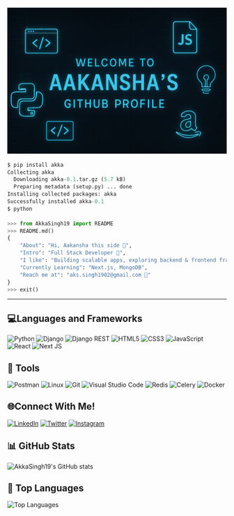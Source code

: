 <p align="center">
  <img src="akka.png" alt="Header Image" />
</p>

```python
$ pip install akka
Collecting akka
  Downloading akka-0.1.tar.gz (5.7 kB)
  Preparing metadata (setup.py) ... done
Installing collected packages: akka
Successfully installed akka-0.1
$ python

>>> from AkkaSingh19 import README
>>> README.md()
{
    "About": "Hi, Aakansha this side 👋",
    "Intro": "Full Stack Developer 🚀",
    "I like": "Building scalable apps, exploring backend & frontend frameworks 🧑‍💻",
    "Currently Learning": "Next.js, MongoDB",
    "Reach me at": "aks.singh1902@gmail.com 📨"
}
>>> exit()
```
---
## 💻Languages and Frameworks
![Python](https://img.shields.io/badge/python-3670A0?style=for-the-badge&logo=python&logoColor=ffdd54)
![Django](https://img.shields.io/badge/django-%23092E20.svg?style=for-the-badge&logo=django&logoColor=white)
![Django REST](https://img.shields.io/badge/DJANGO-REST-ff1709?style=for-the-badge&logo=django&logoColor=white&color=ff1709&labelColor=gray)
![HTML5](https://img.shields.io/badge/html5-%23E34F26.svg?style=for-the-badge&logo=html5&logoColor=white)
![CSS3](https://img.shields.io/badge/css3-%231572B6.svg?style=for-the-badge&logo=css3&logoColor=white)
![JavaScript](https://img.shields.io/badge/javascript-%23323330.svg?style=for-the-badge&logo=javascript&logoColor=%23F7DF1E)
![React](https://img.shields.io/badge/react-%2320232a.svg?style=for-the-badge&logo=react&logoColor=%2361DAFB)
![Next JS](https://img.shields.io/badge/Next.js-black?style=for-the-badge&logo=next.js&logoColor=white)

## 🔦 Tools
![Postman](https://img.shields.io/badge/Postman-FF6C37?style=for-the-badge&logo=postman&logoColor=white)
![Linux](https://img.shields.io/badge/Linux-FCC624?style=for-the-badge&logo=linux&logoColor=black)
![Git](https://img.shields.io/badge/git-%23F05033.svg?style=for-the-badge&logo=git&logoColor=white)
![Visual Studio Code](https://img.shields.io/badge/Visual%20Studio%20Code-0078d7.svg?style=for-the-badge&logo=visual-studio-code&logoColor=white)
![Redis](https://img.shields.io/badge/redis-%23DD0031.svg?style=for-the-badge&logo=redis&logoColor=white)
![Celery](https://img.shields.io/badge/celery-%233B8739.svg?style=for-the-badge&logo=celery&logoColor=white)
![Docker](https://img.shields.io/badge/docker-%230db7ed.svg?style=for-the-badge&logo=docker&logoColor=white)


## 🌐Connect With Me!
[![LinkedIn](https://img.shields.io/badge/linkedin-%230077B5.svg?style=for-the-badge&logo=linkedin&logoColor=white)](https://www.linkedin.com/in/aakansha-singh-9102b2251/) 
[![Twitter](https://img.shields.io/badge/Twitter-%231DA1F2.svg?style=for-the-badge&logo=Twitter&logoColor=white)](https://x.com/Aakansh44704609) 
[![Instagram](https://img.shields.io/badge/Instagram-%23E4405F.svg?style=for-the-badge&logo=Instagram&logoColor=white)](https://www.instagram.com/aakansha_singh1910/)


## 📊 GitHub Stats
![AkkaSingh19's GitHub stats](https://github-readme-stats.vercel.app/api?username=AkkaSingh19&show_icons=true&theme=tokyonight)


## 🧠 Top Languages
![Top Languages](https://github-readme-stats.vercel.app/api/top-langs/?username=AkkaSingh19&layout=compact&theme=tokyonight)
